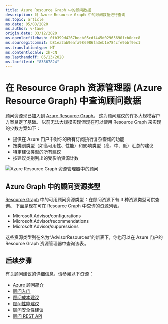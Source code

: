 ```yaml
---
title: Azure Resource Graph 中的顾问数据
description: 对 Azure Resource Graph 中的顾问数据进行查询
ms.topic: article
ms.date: 05/08/2020
ms.author: v-tawe
origin.date: 03/12/2020
ms.openlocfilehash: 0fb399d4267becb05cdf445d02965690fcb0dcc8
ms.sourcegitcommit: b81ea2ab9eafa986986fa3eb1e784cfe9bbf9ec1
ms.translationtype: HT
ms.contentlocale: zh-CN
ms.lasthandoff: 05/13/2020
ms.locfileid: "83367824"
---
```

# <a name="query-for-advisor-data-in-resource-graph-explorer-azure-resource-graph"></a>在 Resource Graph 资源管理器 (Azure Resource Graph) 中查询顾问数据

顾问资源现已加入到 [Azure Resource Graph](https://www.azure.cn/home/features/resource-graph/)。 这为顾问建议的许多大规模客户方案奠定了基础。 以前无法大规模实现但现在可以使用 Resource Graph 来实现的少数方案如下：
* 提供在 Azure 门户中对你的所有订阅执行复杂查询的功能
* 按类别类型（如高可用性、性能）和影响类型（高、中、低）汇总的建议
* 特定建议类型的所有建议
* 按建议类别列出的受影响资源计数

![Azure Resource Graph 资源管理器中的顾问](./media/azure-resource-graph-1.png)  


## <a name="advisor-resource-types-in-azure-graph"></a>Azure Graph 中的顾问资源类型

[Resource Graph](https://docs.azure.cn/governance/resource-graph/) 中的可用顾问资源类型：在顾问资源下有 3 种资源类型可供查询。 下面是现在可在 Resource Graph 中查询的资源列表。
* Microsoft.Advisor/configurations
* Microsoft.Advisor/recommendations
* Microsoft.Advisor/suppressions

这些资源类型列在名为“AdvisorResources”的新表下，你也可以在 Azure 门户的 Resource Graph 资源管理器中查询该表。


## <a name="next-steps"></a>后续步骤

有关顾问建议的详细信息，请参阅以下资源：
* [Azure 顾问简介](advisor-overview.md)
* [顾问入门](advisor-get-started.md)
* [顾问成本建议](advisor-cost-recommendations.md)
* [顾问性能建议](advisor-performance-recommendations.md)
* [顾问安全性建议](advisor-security-recommendations.md)
* [顾问 REST API](https://docs.microsoft.com/rest/api/advisor/)
